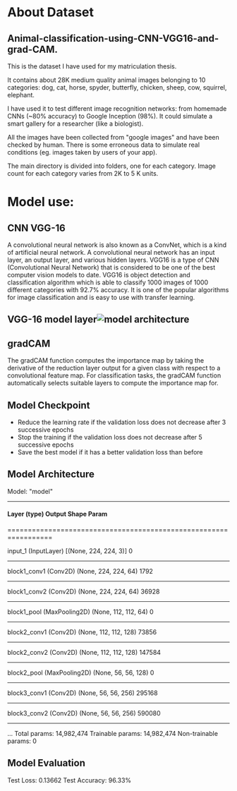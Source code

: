 # About Dataset
## Animal-classification-using-CNN-VGG16-and-grad-CAM.
This is the dataset I have used for my matriculation thesis.

It contains about 28K medium quality animal images belonging to 10 categories: dog, cat, horse, spyder, butterfly, chicken, sheep, cow, squirrel, elephant.

I have used it to test different image recognition networks: from homemade CNNs (~80% accuracy) to Google Inception (98%). It could simulate a smart gallery for a researcher (like a biologist).

All the images have been collected from "google images" and have been checked by human. There is some erroneous data to simulate real conditions (eg. images taken by users of your app).

The main directory is divided into folders, one for each category. Image count for each category varies from 2K to 5 K units.
# Model use:
## CNN VGG-16
A convolutional neural network is also known as a ConvNet, which is a kind of artificial neural network. A convolutional neural network has an input layer, an output layer, and various hidden layers. VGG16 is a type of CNN (Convolutional Neural Network) that is considered to be one of the best computer vision models to date. VGG16 is object detection and classification algorithm which is able to classify 1000 images of 1000 different categories with 92.7% accuracy. It is one of the popular algorithms for image classification and is easy to use with transfer learning.
## VGG-16 model layer![model architecture](https://user-images.githubusercontent.com/120489798/208300261-2041c982-60a6-441a-89b8-f17819c6d49b.JPG)
## gradCAM
The gradCAM function computes the importance map by taking the derivative of the reduction layer output for a given class with respect to a convolutional feature map. For classification tasks, the gradCAM function automatically selects suitable layers to compute the importance map for.
## Model Checkpoint
- Reduce the learning rate if the validation loss does not decrease after 3 successive epochs
- Stop the training if the validation loss does not decrease after 5 successive epochs
- Save the best model if it has a better validation loss than before
## Model Architecture
Model: "model"
_________________________________________________________________
#### Layer (type)                 Output Shape              Param    
=================================================================

input_1 (InputLayer)         [(None, 224, 224, 3)]     0         
_________________________________________________________________
block1_conv1 (Conv2D)        (None, 224, 224, 64)      1792      
_________________________________________________________________
block1_conv2 (Conv2D)        (None, 224, 224, 64)      36928     
_________________________________________________________________
block1_pool (MaxPooling2D)   (None, 112, 112, 64)      0         
_________________________________________________________________
block2_conv1 (Conv2D)        (None, 112, 112, 128)     73856     
_________________________________________________________________
block2_conv2 (Conv2D)        (None, 112, 112, 128)     147584    
_________________________________________________________________
block2_pool (MaxPooling2D)   (None, 56, 56, 128)       0         
_________________________________________________________________
block3_conv1 (Conv2D)        (None, 56, 56, 256)       295168    
_________________________________________________________________
block3_conv2 (Conv2D)        (None, 56, 56, 256)       590080    
_________________________________________________________________
...
Total params: 14,982,474
Trainable params: 14,982,474
Non-trainable params: 0
## Model Evaluation
Test Loss: 0.13662
Test Accuracy: 96.33%
